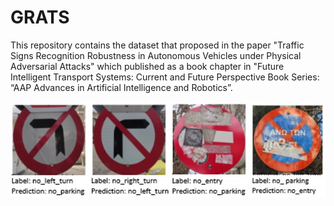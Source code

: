 # GRATS

This repository contains the dataset that proposed in the paper  "Traffic Signs Recognition Robustness in Autonomous Vehicles under Physical Adversarial Attacks" which published as a book chapter in "Future Intelligent Transport Systems: Current and Future Perspective Book Series: “AAP Advances in Artificial Intelligence and Robotics”.

![GRATS](media/Fig.jpg)
